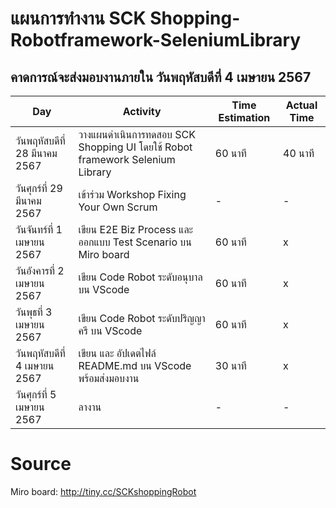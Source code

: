 # แผนการทำงาน SCK Shopping-Robotframework-SeleniumLibrary
## คาดการณ์จะส่งมอบงานภายใน วันพฤหัสบดีที่ 4 เมษายน 2567
| Day | Activity | Time Estimation | Actual Time | 
|--------------------------|-------|-------|------|
| วันพฤหัสบดีที่ 28 มีนาคม 2567 | วางแผนดำเนินการทดสอบ SCK Shopping UI โดยใช้ Robot framework Selenium Library | 60 นาที | 40 นาที |
| วันศุกร์ที่ 29 มีนาคม 2567 | เข้าร่วม Workshop Fixing Your Own Scrum | - | - |
| วันจันทร์ที่  1 เมษายน 2567 | เขียน E2E Biz Process และ ออกแบบ Test Scenario บน Miro board | 60 นาที | x |
| วันอังคารที่ 2 เมษายน 2567 | เขียน Code Robot ระดับอนุบาล บน VScode | 60 นาที | x |
| วันพุธที่ 3 เมษายน 2567 | เขียน Code Robot ระดับปริญญาครี บน VScode | 60 นาที | x | 
| วันพฤหัสบดีที่ 4 เมษายน 2567 | เขียน และ อัปเดตไฟล์ README.md บน VScode พร้อมส่งมอบงาน | 30 นาที | x |
| วันศุกร์ที่ 5 เมษายน 2567 | ลางาน | - | - |

# Source
Miro board: http://tiny.cc/SCKshoppingRobot
